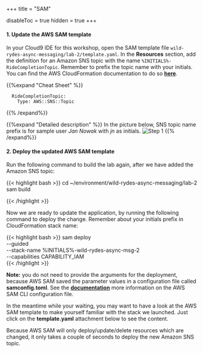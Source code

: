 +++
title = "SAM"

disableToc = true
hidden = true
+++

#### 1. Update the AWS SAM template

In your Cloud9 IDE for this workshop, open the SAM template file `wild-rydes-async-messaging/lab-2/template.yaml`. In the **Resources** section, add the definition for an Amazon SNS topic with the name `%INITIALS%-RideCompletionTopic`. Remember to prefix the topic name with your initials. You can find the AWS CloudFormation documentation to do so **[here](https://docs.aws.amazon.com/AWSCloudFormation/latest/UserGuide/aws-properties-sns-topic.html)**.

{{%expand "Cheat Sheet" %}}
```
  RideCompletionTopic:
    Type: AWS::SNS::Topic
```
{{% /expand%}}

{{%expand "Detailed description" %}}
In the picture below, SNS topic name prefix is for sample user *Jan Nowak* with *jn* as initials.
![Step 1](step-1-sam.png)
{{% /expand%}}


#### 2. Deploy the updated AWS SAM template

Run the following command to build the lab again, after we have added the Amazon SNS topic:

{{< highlight bash >}}
cd ~/environment/wild-rydes-async-messaging/lab-2
sam build

{{< /highlight >}}


Now we are ready to update the application, by running the following command to deploy the change. Remember about your initials prefix in CloudFormation stack name:  

{{< highlight bash >}}
sam deploy \
    --guided \
    --stack-name %INITIALS%-wild-rydes-async-msg-2 \
    --capabilities CAPABILITY_IAM    
{{< /highlight >}}

**Note:** you do not need to provide the arguments for the deployment, because AWS SAM saved the parameter values in a configuration file called **samconfig.toml**. See the **[documentation](https://docs.aws.amazon.com/serverless-application-model/latest/developerguide/serverless-sam-cli-config.html)** more information on the AWS SAM CLI configuration file.

In the meantime while your waiting, you may want to have a look at the AWS SAM template to make yourself familiar with the stack we launched. Just click on the **template.yaml** attachment below to see the content.

Because AWS SAM will only deploy/update/delete resources which are changed, it only takes a couple of seconds to deploy the new Amazon SNS topic.
